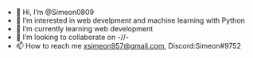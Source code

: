 - 👋 Hi, I’m @Simeon0809
- 👀 I’m interested in web develpment and machine learning with Python
- 🌱 I’m currently learning web development 
- 💞️ I’m looking to collaborate on -//-
- 📫 How to reach me xsimeon957@gmail.com, Discord:Simeon#9752

<!---
Simeon0809/Simeon0809 is a ✨ special ✨ repository because its `README.md` (this file) appears on your GitHub profile.
You can click the Preview link to take a look at your changes.
--->
